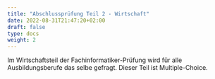 ```yaml
---
title: "Abschlussprüfung Teil 2 - Wirtschaft"
date: 2022-08-31T21:47:20+02:00
draft: false
type: docs
weight: 2
---
```


Im Wirtschaftsteil der Fachinformatiker-Prüfung wird für alle Ausbildungsberufe das selbe gefragt. Dieser Teil ist Multiple-Choice.
